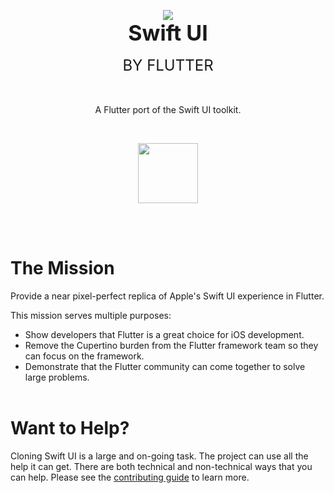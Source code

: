 <p align="center">
  <img src="https://github.com/Flutter-Bounty-Hunters/swift_ui/assets/7259036/6818ee38-c6be-4eee-807c-7d83cabe2e40"><br>
  <span style="display:block; font-size: 34px; font-weight:bold;"><b>Swift UI</b></span><br>
  <span style="display:block; font-size: 24;">BY FLUTTER</span><br><br>
  <p align="center">A Flutter port of the Swift UI toolkit.</p>
  <br>
  <p align="center"><a href="https://discord.gg/Cp5p6cUk" title="Join our Discord channel"><picture><img src="https://github.com/Flutter-Bounty-Hunters/swift_ui/assets/7259036/6e89d71c-45b4-48ec-a204-7076c5be31b8" width="96"/></picture></a></p>
</p>
<br><br>

# The Mission
Provide a near pixel-perfect replica of Apple's Swift UI experience in Flutter.

This mission serves multiple purposes:

 * Show developers that Flutter is a great choice for iOS development.
 * Remove the Cupertino burden from the Flutter framework team so they can focus on the framework.
 * Demonstrate that the Flutter community can come together to solve large problems.
<br><br>

# Want to Help?
Cloning Swift UI is a large and on-going task. The project can use all the help it can get. There are both technical and non-technical ways that you can help. Please see the [contributing guide](CONTRIBUTING.md) to learn more.
